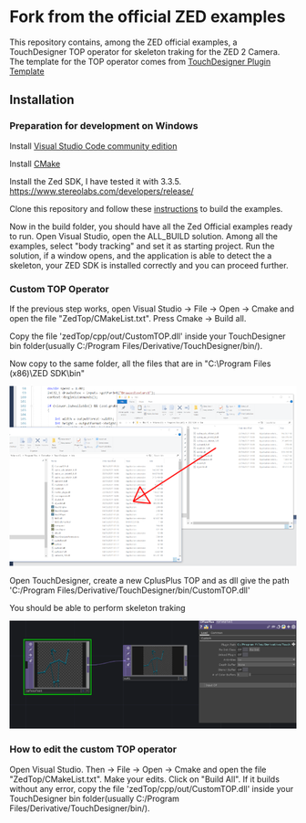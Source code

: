  # Fork from the official ZED examples
 
 This repository contains, among the ZED official examples, a TouchDesigner TOP operator for skeleton traking for the ZED 2 Camera. The template for the TOP operator comes from [TouchDesigner Plugin Template](https://github.com/satoruhiga/TouchDesigner-Plugin-Template)

 ## Installation

 ### Preparation for development on Windows
 
 Install [Visual Studio Code community edition](https://visualstudio.microsoft.com/thank-you-downloading-visual-studio/?sku=Community&rel=16)
 
 Install [CMake](https://cmake.org/runningcmake/)

 Install the Zed SDK, I have tested it with 3.3.5. https://www.stereolabs.com/developers/release/

 Clone this repository and follow these [instructions](https://www.stereolabs.com/docs/app-development/cpp/windows/#building-on-windows) to build the examples.

Now in the build folder, you should have all the Zed Official examples ready to run. Open Visual Studio, open the ALL_BUILD solution. Among all the examples, select "body tracking" and set it as starting project. Run the solution, if a window opens, and the application is able to detect the a skeleton, your ZED SDK is installed correctly and you can proceed further.

### Custom TOP Operator 

 If the previous step works, open Visual Studio -> File -> Open -> Cmake and open the file "ZedTop/CMakeList.txt". Press Cmake -> Build all.

 Copy the file 'zedTop/cpp/out/CustomTOP.dll' inside your TouchDesigner bin folder(usually C:/Program Files/Derivative/TouchDesigner/bin/).

 Now copy to the same folder, all the files that are in "C:\Program Files (x86)\ZED SDK\bin\"
 
 ![example](copy.PNG)


 Open TouchDesigner, create a new CplusPlus TOP and as dll give the path 'C:/Program Files/Derivative/TouchDesigner/bin/CustomTOP.dll'

 You should be able to perform skeleton traking
 
 ![example](skeleton.PNG)
 
 
 ### How to edit the custom TOP operator
 
Open Visual Studio. Then -> File -> Open -> Cmake and open the file "ZedTop/CMakeList.txt". Make your edits. Click on "Build All". If it builds without any error, copy the file 'zedTop/cpp/out/CustomTOP.dll' inside your TouchDesigner bin folder(usually C:/Program Files/Derivative/TouchDesigner/bin/).





